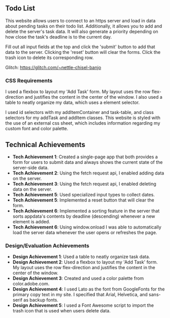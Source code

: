 ## Todo List
This website allows users to connect to an https server and load in data about pending tasks on their todo list. Additionally, it allows you to add and delete the server's task data. It will also generate a priority depending on how close the task's deadline is to the current day.

Fill out all input fields at the top and click the 'submit' button to add that data to the server. Clicking the 'reset' button will clear the forms. Click the trash icon to delete its corresponding row.

Glitch: https://glitch.com/~nettle-chisel-banjo

### CSS Requirements
I used a flexbox to layout my 'Add Task' form. My layout uses the row flex-direction and justifies the content in the center of the window. I also used a table to neatly organize my data, which uses a element selector. 

I used id selectors with my addItemContainer and task-table, and class selectors for my addTask and addItem classes. This website is styled with the use of an external css sheet, which includes information regarding my custom font and color palette.

## Technical Achievements
- **Tech Achievement 1**: Created a single-page app that both provides a form for users to submit data and always shows the current state of the server-side data. 
- **Tech Achievement 2**: Using the fetch request api, I enabled adding data on the server.
- **Tech Achievement 3**: Using the fetch request api, I enabled deleting data on the server.
- **Tech Achievement 5**: Used specialized input types to collect dates.
- **Tech Achievement 5**: Implemented a reset button that will clear the form.
- **Tech Achievement 6**: Implemented a sorting feature in the server that sorts appdata's contents by deadline (descending) whenever a new element is added.
- **Tech Achievement 6**: Using window.onload I was able to automatically load the server data whenever the user opens or refreshes the page.

### Design/Evaluation Achievements
- **Design Achievement 1**: Used a table to neatly organize task data.
- **Design Achievement 2**: Used a flexbox to layout my 'Add Task' form. My layout uses the row flex-direction and justifies the content in the center of the window.
- **Design Achievement 3**: Created and used a color palette from color.adobe.com.
- **Design Achievement 4**: I used Lato as the font from GoogleFonts for the primary copy text in my site. I specified that Arial, Helvetica, and sans-serif as backup fonts.
- **Design Achievement 5**: I used a Font Awesome script to import the trash icon that is used when users delete data.
